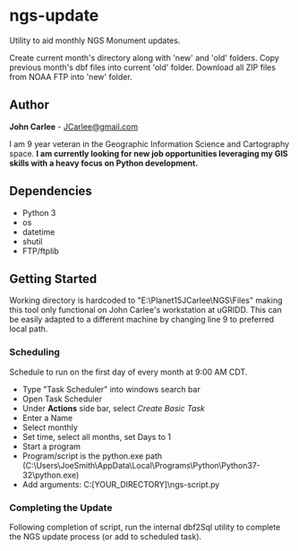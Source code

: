 # ngs-update

Utility to aid monthly NGS Monument updates.

Create current month's directory along with 'new' and 'old' folders. Copy previous month's dbf files into current 'old' folder. Download all ZIP files from NOAA FTP into 'new' folder.

## Author
**John Carlee** - JCarlee@gmail.com

I am 9 year veteran in the Geographic Information Science and Cartography space. **I am currently looking for new job 
opportunities leveraging my GIS skills with a heavy focus on Python development.**


## Dependencies
* Python 3
* os
* datetime
* shutil
* FTP/ftplib 

## Getting Started
Working directory is hardcoded to "E:\Planet15JCarlee\NGS\Files" making this tool only functional on John Carlee's workstation at uGRIDD. This can be easily adapted to a different machine by changing line 9 to preferred local path.

### Scheduling

Schedule to run on the first day of every month at 9:00 AM CDT.
* Type "Task Scheduler" into windows search bar
* Open Task Scheduler
* Under **Actions** side bar, select *Create Basic Task*
* Enter a Name
* Select monthly
* Set time, select all months, set Days to 1
* Start a program
* Program/script is the python.exe path (C:\Users\JoeSmith\AppData\Local\Programs\Python\Python37-32\python.exe)
* Add arguments: C:\[YOUR_DIRECTORY]\ngs-script.py

### Completing the Update

Following completion of script, run the internal dbf2Sql utility to complete the NGS update process (or add to scheduled task).
